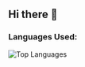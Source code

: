 ## Hi there 👋

<!--
**MehtabAlamKhan/MehtabAlamKhan** is a ✨ _special_ ✨ repository because its `README.md` (this file) appears on your GitHub profile.

Here are some ideas to get you started:

- 🔭 I’m currently working on ...
- 🌱 I’m currently learning ...
- 👯 I’m looking to collaborate on ...
- 🤔 I’m looking for help with ...
- 💬 Ask me about ...
- 📫 How to reach me: ...
- ⚡ Fun fact: ...
-->

### Languages Used:
![Top Languages](https://github-readme-stats.vercel.app/api/top-langs/?username=jason5&layout=compact&langs_count=10&hide=html,css)

